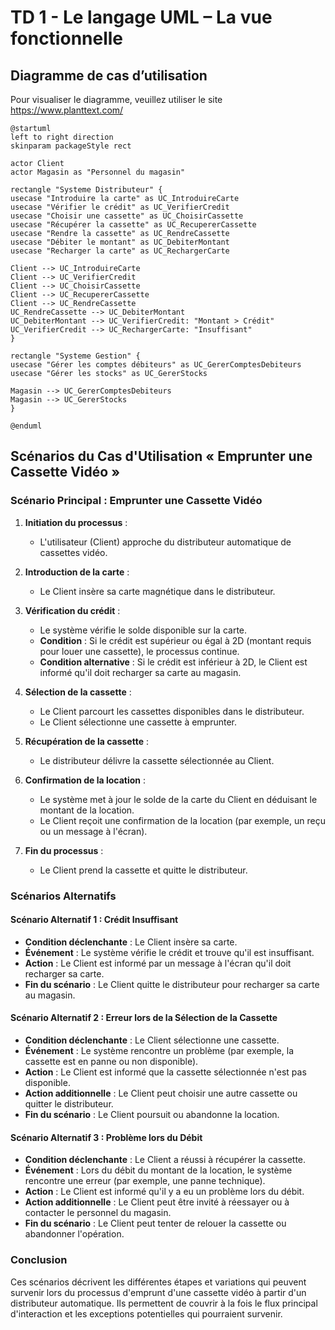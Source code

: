 # TD 1 - Le langage UML – La vue fonctionnelle

## Diagramme de cas d’utilisation

Pour visualiser le diagramme, veuillez utiliser le site https://www.planttext.com/


```puml
@startuml
left to right direction
skinparam packageStyle rect

actor Client
actor Magasin as "Personnel du magasin"

rectangle "Systeme Distributeur" {
usecase "Introduire la carte" as UC_IntroduireCarte
usecase "Vérifier le crédit" as UC_VerifierCredit
usecase "Choisir une cassette" as UC_ChoisirCassette
usecase "Récupérer la cassette" as UC_RecupererCassette
usecase "Rendre la cassette" as UC_RendreCassette
usecase "Débiter le montant" as UC_DebiterMontant
usecase "Recharger la carte" as UC_RechargerCarte

Client --> UC_IntroduireCarte
Client --> UC_VerifierCredit
Client --> UC_ChoisirCassette
Client --> UC_RecupererCassette
Client --> UC_RendreCassette
UC_RendreCassette --> UC_DebiterMontant
UC_DebiterMontant --> UC_VerifierCredit: "Montant > Crédit"
UC_VerifierCredit --> UC_RechargerCarte: "Insuffisant"
}

rectangle "Systeme Gestion" {
usecase "Gérer les comptes débiteurs" as UC_GererComptesDebiteurs
usecase "Gérer les stocks" as UC_GererStocks

Magasin --> UC_GererComptesDebiteurs
Magasin --> UC_GererStocks
}

@enduml

```

## Scénarios du Cas d'Utilisation « Emprunter une Cassette Vidéo »

### Scénario Principal : Emprunter une Cassette Vidéo

1. **Initiation du processus** :
   - L'utilisateur (Client) approche du distributeur automatique de cassettes vidéo.
  
2. **Introduction de la carte** :
   - Le Client insère sa carte magnétique dans le distributeur.
  
3. **Vérification du crédit** :
   - Le système vérifie le solde disponible sur la carte.
   - **Condition** : Si le crédit est supérieur ou égal à 2D (montant requis pour louer une cassette), le processus continue.
   - **Condition alternative** : Si le crédit est inférieur à 2D, le Client est informé qu'il doit recharger sa carte au magasin.

4. **Sélection de la cassette** :
   - Le Client parcourt les cassettes disponibles dans le distributeur.
   - Le Client sélectionne une cassette à emprunter.

5. **Récupération de la cassette** :
   - Le distributeur délivre la cassette sélectionnée au Client.

6. **Confirmation de la location** :
   - Le système met à jour le solde de la carte du Client en déduisant le montant de la location.
   - Le Client reçoit une confirmation de la location (par exemple, un reçu ou un message à l'écran).

7. **Fin du processus** :
   - Le Client prend la cassette et quitte le distributeur.

### Scénarios Alternatifs

#### Scénario Alternatif 1 : Crédit Insuffisant

- **Condition déclenchante** : Le Client insère sa carte.
- **Événement** : Le système vérifie le crédit et trouve qu'il est insuffisant.
- **Action** : Le Client est informé par un message à l'écran qu'il doit recharger sa carte.
- **Fin du scénario** : Le Client quitte le distributeur pour recharger sa carte au magasin.

#### Scénario Alternatif 2 : Erreur lors de la Sélection de la Cassette

- **Condition déclenchante** : Le Client sélectionne une cassette.
- **Événement** : Le système rencontre un problème (par exemple, la cassette est en panne ou non disponible).
- **Action** : Le Client est informé que la cassette sélectionnée n'est pas disponible.
- **Action additionnelle** : Le Client peut choisir une autre cassette ou quitter le distributeur.
- **Fin du scénario** : Le Client poursuit ou abandonne la location.

#### Scénario Alternatif 3 : Problème lors du Débit

- **Condition déclenchante** : Le Client a réussi à récupérer la cassette.
- **Événement** : Lors du débit du montant de la location, le système rencontre une erreur (par exemple, une panne technique).
- **Action** : Le Client est informé qu'il y a eu un problème lors du débit.
- **Action additionnelle** : Le Client peut être invité à réessayer ou à contacter le personnel du magasin.
- **Fin du scénario** : Le Client peut tenter de relouer la cassette ou abandonner l'opération.

### Conclusion

Ces scénarios décrivent les différentes étapes et variations qui peuvent survenir lors du processus d'emprunt d'une cassette vidéo à partir d'un distributeur automatique. Ils permettent de couvrir à la fois le flux principal d'interaction et les exceptions potentielles qui pourraient survenir.


